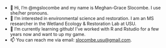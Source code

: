 - 👋 Hi, I’m @mgslocombe and my name is Meghan-Grace Slocombe. I use she/her pronouns.
- 👀 I’m interested in environmental science and restoration. I am an MS researcher in the Wetland Ecology & Restoration Lab at USU.
- 🌱 I’m currently learning github! I've worked with R and Rstudio for a few years now and want to up my game.
- 📫 You can reach me via email: slocombe.usu@gmail.com.

<!---
mgslocombe/mgslocombe is a ✨ special ✨ repository because its `README.md` (this file) appears on your GitHub profile.
You can click the Preview link to take a look at your changes.
--->
